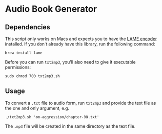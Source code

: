# Audio Book Generator


## Dependencies

This script only works on Macs and expects you to have the [LAME encoder](http://lame.sourceforge.net/) installed. If you don't already have this library, run the following command:

```shell
brew install lame
```

Before you can run `txt2mp3`, you'll also need to give it executable permissions:

```shell
sudo chmod 700 txt2mp3.sh
```

## Usage

To convert a `.txt` file to audio form, run `txt2mp3` and provide the text file as the one and only argument, e.g.

```shell
./txt2mp3.sh 'on-aggression/chapter-08.txt'
```

The `.mp3` file will be created in the same directory as the text file.
